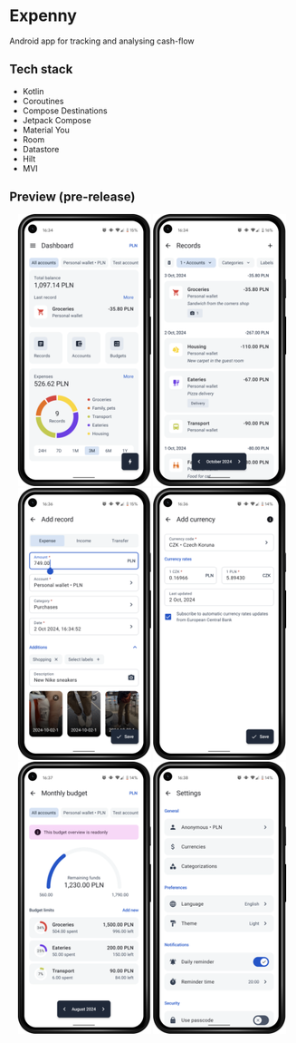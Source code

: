 # Expenny

Android app for tracking and analysing cash-flow<br/>

## Tech stack
- Kotlin
- Coroutines
- Compose Destinations
- Jetpack Compose
- Material You
- Room
- Datastore
- Hilt
- MVI

## Preview (pre-release)
<p style="margin : 0" align="center">
  <img src="./docs/frame_1.png" height="480">
  <img src="./docs/frame_2.png" height="480">
  <img src="./docs/frame_3.png" height="480">
  <img src="./docs/frame_4.png" height="480">
  <img src="./docs/frame_5.png" height="480">
  <img src="./docs/frame_6.png" height="480">
</p>
